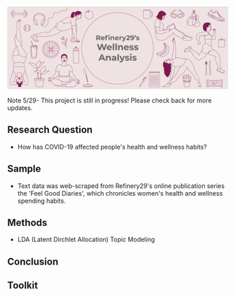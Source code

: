 ![header](www/header.png)

Note 5/29- This project is still in progress! Please check back for more updates. 
## Research Question
* How has COVID-19 affected people's health and wellness habits?

## Sample
* Text data was web-scraped from Refinery29's online publication series the 'Feel Good Diaries', which chronicles women's health and wellness spending habits. 

## Methods
* LDA (Latent Dirchlet Allocation) Topic Modeling

## Conclusion

## Toolkit
